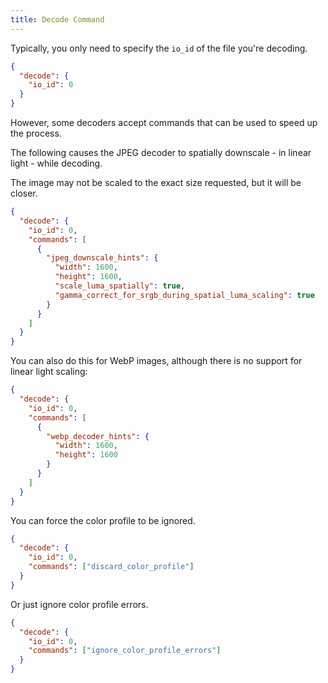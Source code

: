 ```yaml
---
title: Decode Command
---
```


Typically, you only need to specify the `io_id` of the file you're decoding.

```json
{
  "decode": {
    "io_id": 0
  }
}
```

However, some decoders accept commands that can be used to speed up the process.

The following causes the JPEG decoder to spatially downscale - in linear light - while decoding.

The image may not be scaled to the exact size requested, but it will be closer.

```json
{
  "decode": {
    "io_id": 0,
    "commands": [
      {
        "jpeg_downscale_hints": {
          "width": 1600,
          "height": 1600,
          "scale_luma_spatially": true,
          "gamma_correct_for_srgb_during_spatial_luma_scaling": true
        }
      }
    ]
  }
}
```

You can also do this for WebP images, although there is no support for linear light scaling:

```json
{
  "decode": {
    "io_id": 0,
    "commands": [
      {
        "webp_decoder_hints": {
          "width": 1600,
          "height": 1600
        }
      }
    ]
  }
}
```

You can force the color profile to be ignored.

```json
{
  "decode": {
    "io_id": 0,
    "commands": ["discard_color_profile"]
  }
}
```

Or just ignore color profile errors.

```json
{
  "decode": {
    "io_id": 0,
    "commands": ["ignore_color_profile_errors"]
  }
}
```
